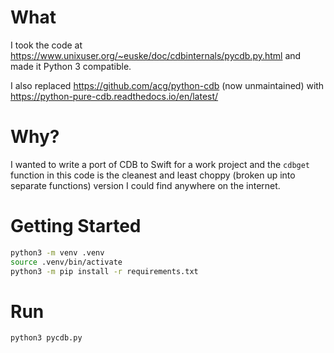 # What
I took the code at https://www.unixuser.org/~euske/doc/cdbinternals/pycdb.py.html and made it Python 3 compatible.

I also replaced https://github.com/acg/python-cdb (now unmaintained) with https://python-pure-cdb.readthedocs.io/en/latest/

# Why?
I wanted to write a port of CDB to Swift for a work project and the `cdbget` function in this code is the 
cleanest and least choppy (broken up into separate functions) version I could find anywhere on the internet.

# Getting Started

```bash
python3 -m venv .venv
source .venv/bin/activate
python3 -m pip install -r requirements.txt
```

# Run
```bash
python3 pycdb.py
```
